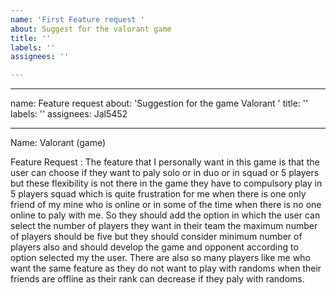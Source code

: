 ```yaml
---
name: 'First Feature request '
about: Suggest for the valorant game
title: ''
labels: ''
assignees: ''

---
```


---
name: Feature request
about: 'Suggestion for the game Valorant '
title: ''
labels: ''
assignees: Jal5452

---

Name: Valorant (game)
 
Feature Request :
The feature that I personally want in this game is that the user can choose if they want to paly solo or in duo or in squad or 5 players but these flexibility is not there in the game they have to compulsory play in 5 players squad which is quite frustration for me when there is one only friend of my mine who is online or in some of the time when there is no one online to paly with me. So they should add the option in which the user can select the number of players they want in their team the maximum number of players should be five but they should consider minimum number of players also and should develop the game and opponent according to option selected my the user.
There are also so many players like me who want the same feature as they do not want to play with randoms when their friends are offline as their rank can decrease if they paly with randoms.

